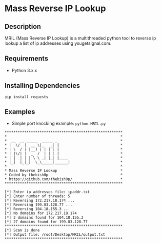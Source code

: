 # Mass Reverse IP Lookup

Description
------------
MRIL (Mass Reverse IP Lookup) is a multithreaded python tool to reverse ip lookup a list of ip addresses using yougetsignal.com.

Requirements
-------------
* Python 3.x.x

Installing Dependencies
-------------
`pip install requests`

Examples
-------------
* Simple port knocking example: 
`python MRIL.py`

```
******************************************************
*                                                    *
*  __  __ _____  _____ _                             *
* |  \/  |  __ \|_   _| |                            *
* | \  / | |__) | | | | |                            *
* | |\/| |  _  /  | | | |                            *
* | |  | | | \ \ _| |_| |____                        *
* |_|  |_|_|  \_\_____|______|                       *
*                                                    *
* Mass Reverse IP Lookup                             *
* Coded by thebish0p                                 *
* https://github.com/thebish0p/                      *
******************************************************

[*] Enter ip addresses file: ipaddr.txt
[*] Enter number of threads: 5
[*] Reversing 172.217.18.174 ...
[*] Reversing 199.83.128.77 ...
[*] Reversing 104.18.155.3 ...
[*] No domains for 172.217.18.174
[*] 2 domains found for 104.18.155.3
[*] 27 domains found for 199.83.128.77
******************************************************
[*] Scan is done
[*] Output file: /root/Desktop/MRIL/output.txt
******************************************************
```
